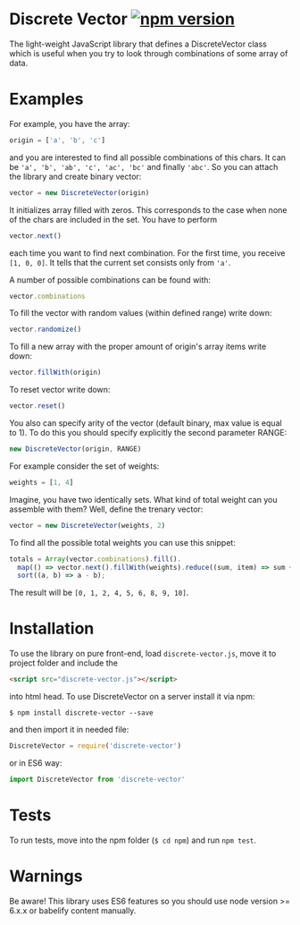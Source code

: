 # Discrete Vector [![npm version](https://badge.fury.io/js/discrete-vector.svg)](https://badge.fury.io/js/discrete-vector)

The light-weight JavaScript library that defines a DiscreteVector class
which is useful when you try to look through combinations of some array of data.

# Examples

For example, you have the array:
``` javascript
origin = ['a', 'b', 'c']
```
and you are interested to find all possible combinations of this chars.
It can be `'a', 'b', 'ab', 'c', 'ac', 'bc'` and finally `'abc'`.
So you can attach the library and create binary vector:
``` javascript
vector = new DiscreteVector(origin)
```
It initializes array filled with zeros.
This corresponds to the case when none of the chars are included in the set.
You have to perform
``` javascript
vector.next()
```
each time you want to find next combination.
For the first time, you receive `[1, 0, 0]`. It tells that the current set consists only from `'a'`.

A number of possible combinations can be found with:
``` javascript
vector.combinations
```
To fill the vector with random values (within defined range) write down:
``` javascript
vector.randomize()
```
To fill a new array with the proper amount of origin's array items write down:
``` javascript
vector.fillWith(origin)
```
To reset vector write down:
``` javascript
vector.reset()
```

You also can specify arity of the vector (default binary, max value is equal to 1).
To do this you should specify explicitly the second parameter RANGE:
``` javascript
new DiscreteVector(origin, RANGE)
```
For example consider the set of weights:
``` javascript
weights = [1, 4]
```
Imagine, you have two identically sets.
What kind of total weight can you assemble with them?
Well, define the trenary vector:
``` javascript
vector = new DiscreteVector(weights, 2)
```
To find all the possible total weights you can use this snippet:
``` javascript
totals = Array(vector.combinations).fill().
  map(() => vector.next().fillWith(weights).reduce((sum, item) => sum + item, 0)).
  sort((a, b) => a - b);
```
The result will be `[0, 1, 2, 4, 5, 6, 8, 9, 10]`.

# Installation

To use the library on pure front-end, load `discrete-vector.js`,
move it to project folder and include the
``` html
<script src="discrete-vector.js"></script>
```
into html head.
To use DiscreteVector on a server install it via npm:
```
$ npm install discrete-vector --save
```
and then import it in needed file:
``` javascript
DiscreteVector = require('discrete-vector')
```
or in ES6 way:
``` javascript
import DiscreteVector from 'discrete-vector'
```

# Tests

To run tests, move into the npm folder (`$ cd npm`) and run `npm test`.

# Warnings

Be aware! This library uses ES6 features so you should use node version >= 6.x.x or babelify content manually.
